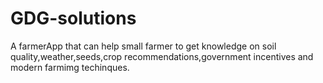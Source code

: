 # GDG-solutions
 A farmerApp that can help small farmer to get knowledge on soil quality,weather,seeds,crop recommendations,government incentives and modern farmimg techinques.
